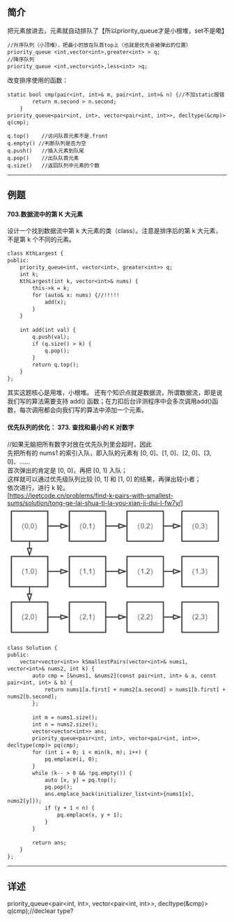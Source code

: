 ## 简介
把元素放进去，元素就自动排队了【所以priority_queue才是小根堆，set不是嘞】  
```
//升序队列（小顶堆），把最小的放在队首top上（也就是优先会被弹出的位置）  
priority_queue <int,vector<int>,greater<int> > q;  
//降序队列 
priority_queue <int,vector<int>,less<int> >q;
```
改变排序使用的函数：
```
static bool cmp(pair<int, int>& m, pair<int, int>& n) {//不加static报错
        return m.second > n.second;
    }
priority_queue<pair<int, int>, vector<pair<int, int>>, decltype(&cmp)> q(cmp);
```
```
q.top()    //访问队首元素不是.front
q.empty() //判断队列是否为空
q.push()   //插入元素到队尾
q.pop()    //出队队首元素
q.size()   //返回队列中元素的个数
```

---

## 例题
#### 703.数据流中的第 K 大元素
设计一个找到数据流中第 k 大元素的类（class）。注意是排序后的第 k 大元素，不是第 k 个不同的元素。
```
class KthLargest {
public:
    priority_queue<int, vector<int>, greater<int>> q;
    int k;
    KthLargest(int k, vector<int>& nums) {
        this->k = k;
        for (auto& x: nums) {//!!!!!
            add(x);
        }
    }
    
    int add(int val) {
        q.push(val);
        if (q.size() > k) {
            q.pop();
        }
        return q.top();
    }
};
```
其实这题核心是用堆，小根堆。
还有个知识点就是数据流，所谓数据流，即是说我们写的算法需要支持 add() 函数；在力扣后台评测程序中会多次调用add()函数，每次调用都会向我们写的算法中添加一个元素。
#### 优先队列的优化：  373. 查找和最小的 K 对数字  
//如果无脑把所有数字对放在优先队列里会超时，因此  
先把所有的 nums1 的索引入队，即入队的元素有 [0, 0]、[1, 0]、[2, 0]、[3, 0]、......  
首次弹出的肯定是 [0, 0]，再把 [0, 1] 入队；  
这样就可以通过优先级队列比较 [0, 1] 和 [1, 0] 的结果，再弹出较小者；  
依次进行，进行 k 轮。  
[https://leetcode.cn/problems/find-k-pairs-with-smallest-sums/solution/tong-ge-lai-shua-ti-la-you-xian-ji-dui-l-fw7y/]
![优先队列优化图示](/basic/imgs/377优先队列解法.png)
```
class Solution {
public:
    vector<vector<int>> kSmallestPairs(vector<int>& nums1, vector<int>& nums2, int k) {
        auto cmp = [&nums1, &nums2](const pair<int, int> & a, const pair<int, int> & b) {
            return nums1[a.first] + nums2[a.second] > nums1[b.first] + nums2[b.second];
        };

        int m = nums1.size();
        int n = nums2.size();
        vector<vector<int>> ans;   
        priority_queue<pair<int, int>, vector<pair<int, int>>, decltype(cmp)> pq(cmp);
        for (int i = 0; i < min(k, m); i++) {
            pq.emplace(i, 0);
        }
        while (k-- > 0 && !pq.empty()) {
            auto [x, y] = pq.top(); 
            pq.pop();
            ans.emplace_back(initializer_list<int>{nums1[x], nums2[y]});
            if (y + 1 < n) {
                pq.emplace(x, y + 1);
            }
        }

        return ans;
    }
};
```

---
## 详述
priority_queue<pair<int, int>, vector<pair<int, int>>, decltype(&cmp)> q(cmp);//declear type?

